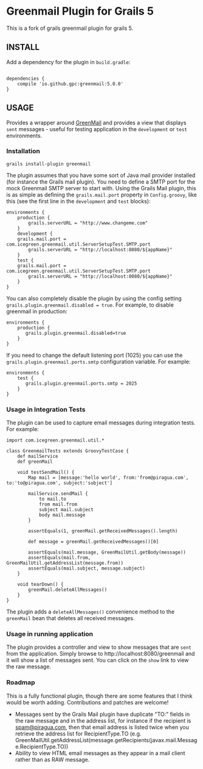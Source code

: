 Greenmail Plugin for Grails 5
=============================

This is a fork of grails greenmail plugin for grails 5.

INSTALL
-------

Add a dependency for the plugin in `build.gradle`:

```

dependencies {
    compile 'io.github.gpc:greenmail:5.0.0'
}

```


USAGE
-------

Provides a wrapper around [GreenMail](http://www.icegreen.com/greenmail/) and provides a view that displays `sent` messages - useful for testing application in the `development` or `test` environments.


### Installation

    grails install-plugin greenmail


The plugin assumes that you have some sort of Java mail provider installed (for instance the Grails mail plugin). You need to define a SMTP port for the mock Greenmail SMTP server to start with. Using the Grails Mail plugin, this is as simple as defining the `grails.mail.port` property in `Config.groovy`, like this (see the first line in the `development` and `test` blocks):

	environments {
	    production {
	        grails.serverURL = "http://www.changeme.com"
	    }
	    development {
		grails.mail.port = com.icegreen.greenmail.util.ServerSetupTest.SMTP.port
	        grails.serverURL = "http://localhost:8080/${appName}"
	    }
	    test {
		grails.mail.port = com.icegreen.greenmail.util.ServerSetupTest.SMTP.port
	        grails.serverURL = "http://localhost:8080/${appName}"
	    }
	}

You can also completely disable the plugin by using the config setting `grails.plugin.greenmail.disabled = true`.  For example, to disable greenmail in production:

	environments {
	    production {
	       grails.plugin.greenmail.disabled=true
	    }
	}

If you need to change the default listening port (1025) you can use the `grails.plugin.greenmail.ports.smtp` configuration variable. For example: 

	environments {
	    test {
	       grails.plugin.greenmail.ports.smtp = 2025
	    }
	}



### Usage in Integration Tests

The plugin can be used to capture email messages during integration tests. For example:

	import com.icegreen.greenmail.util.*

	class GreenmailTests extends GroovyTestCase {
	    def mailService
	    def greenMail

	    void testSendMail() {
	        Map mail = [message:'hello world', from:'from@piragua.com', to:'to@piragua.com', subject:'subject']

	        mailService.sendMail {
	            to mail.to
	            from mail.from
	            subject mail.subject
	            body mail.message
	        }
	        
	        assertEquals(1, greenMail.getReceivedMessages().length)
		
	        def message = greenMail.getReceivedMessages()[0]
			
	        assertEquals(mail.message, GreenMailUtil.getBody(message))
	        assertEquals(mail.from, GreenMailUtil.getAddressList(message.from))
	        assertEquals(mail.subject, message.subject)
	    }

	    void tearDown() {
	        greenMail.deleteAllMessages()
	    }
	}


The plugin adds a `deleteAllMessages()` convenience method to the `greenMail` bean that deletes all received messages.

### Usage in running application 

The plugin provides a controller and view to show messages that are `sent` from the application.  Simply browse to http://localhost:8080/greenmail and it will show a list of messages sent.  You can click on the `show` link to view the raw message.


### Roadmap
This is a fully functional plugin, though there are some features that I think would be worth adding.  Contributions and patches are welcome!  

* Messages sent by the Grails Mail plugin have duplicate "TO:" fields in the raw message and in the address list, for instance if the recipient is spam@piragua.com, then that email address is listed twice when you retrieve the address list for RecipientType.TO (e.g. GreenMailUtil.getAddressList(message.getRecipients(javax.mail.Message.RecipientType.TO))
* Ability to view HTML email messages as they appear in a mail client rather than as RAW message.
